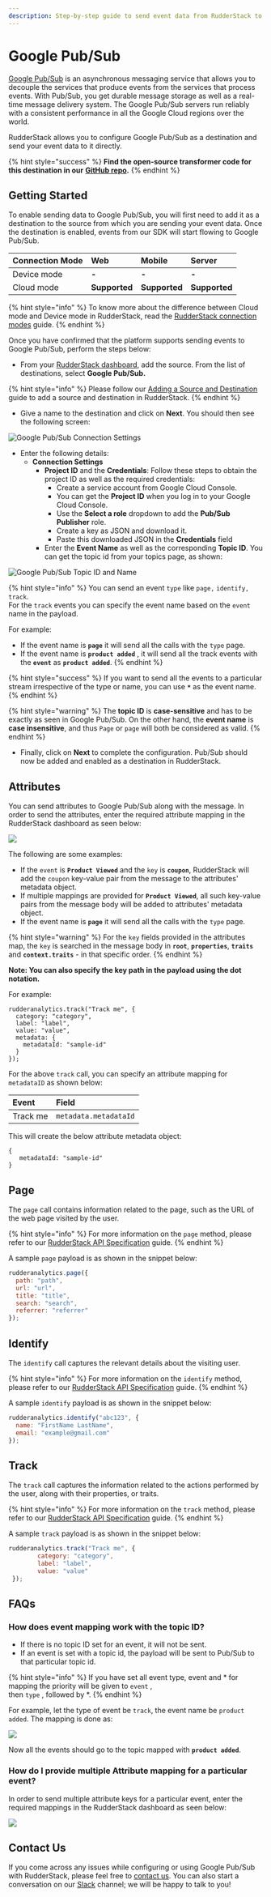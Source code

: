 ```yaml
---
description: Step-by-step guide to send event data from RudderStack to Google Pub/Sub.
---
```


# Google Pub/Sub

[Google Pub/Sub](https://cloud.google.com/pubsub/docs/overview) is an asynchronous messaging service that allows you to decouple the services that produce events from the services that process events. With Pub/Sub, you get durable message storage as well as a real-time message delivery system. The Google Pub/Sub servers run reliably with a consistent performance in all the Google Cloud regions over the world.

RudderStack allows you to configure Google Pub/Sub as a destination and send your event data to it directly.

{% hint style="success" %}
**Find the open-source transformer code for this destination in our** [**GitHub repo**](https://github.com/rudderlabs/rudder-transformer/tree/master/v0/destinations/googlepubsub)**.**
{% endhint %}

## Getting Started

To enable sending data to Google Pub/Sub, you will first need to add it as a destination to the source from which you are sending your event data. Once the destination is enabled, events from our SDK will start flowing to Google Pub/Sub.

| **Connection Mode** | **Web** | **Mobile** | **Server** |
| :--- | :--- | :--- | :--- |
| Device mode | **-** | **-** | **-** |
| Cloud mode | **Supported** | **Supported** | **Supported** |

{% hint style="info" %}
To know more about the difference between Cloud mode and Device mode in RudderStack, read the [RudderStack connection modes](https://docs.rudderstack.com/get-started/rudderstack-connection-modes) guide.
{% endhint %}

Once you have confirmed that the platform supports sending events to Google Pub/Sub, perform the steps below:

* From your [RudderStack dashboard](https://app.rudderlabs.com/), add the source. From the list of destinations, select **Google Pub/Sub.**

{% hint style="info" %}
Please follow our [Adding a Source and Destination](https://docs.rudderstack.com/getting-started/adding-source-and-destination-rudderstack) guide to add a source and destination in RudderStack.
{% endhint %}

* Give a name to the destination and click on **Next**. You should then see the following screen:

![Google Pub/Sub Connection Settings](../../.gitbook/assets/image%20%2879%29%20%282%29%20%282%29%20%282%29.png)

* Enter the following details:
  * **Connection Settings**
    * **Project ID** and the **Credentials**: Follow these steps to obtain the project ID as well as the required credentials:
      * Create a service account from Google Cloud Console.
      * You can get the **Project ID** when you log in to your Google Cloud Console.
      * Use the **Select a role** dropdown to add the **Pub/Sub Publisher** role.
      * Create a key as JSON and download it.
      * Paste this downloaded JSON in the **Credentials** field
    * Enter the **Event Name** as well as the corresponding **Topic ID**. You can get the topic id from your topics page, as shown:

![Google Pub/Sub Topic ID and Name](../../.gitbook/assets/image%20%2848%29.png)

{% hint style="info" %}
You can send an event `type` like `page,` `identify,` `track`.  
For the `track` events you can specify the event name based on the `event` name in the payload.

For example:

* If the event name is **`page`** it will send all the calls with the `type` page.
* If the event name is  **`product added`** , it will send all the track events with the **`event`** as **`product added`**.
{% endhint %}

{% hint style="success" %}
If you want to send all the events to a particular stream irrespective of the type or name, you can use **`*`** as the event name.
{% endhint %}

{% hint style="warning" %}
The **topic ID** is **case-sensitive** and has to be exactly as seen in Google Pub/Sub. On the other hand, the **event name** is **case insensitive**, and thus `Page` or `page` will both be considered as valid.
{% endhint %}

* Finally, click on **Next** to complete the configuration. Pub/Sub should now be added and enabled as a destination in RudderStack.

## Attributes

You can send attributes to Google Pub/Sub along with the message. In order to send the attributes, enter the required attribute mapping in the RudderStack dashboard as seen below:

![](../../.gitbook/assets/image%20%28113%29.png)

The following are some examples:

* If the `event` is **`Product Viewed`** and the `key` is **`coupon`**, RudderStack will add the `coupon` key-value pair from the message to the attributes' metadata object.
* If multiple mappings are provided for **`Product Viewed`**, all such key-value pairs from the message body will be added to attributes' metadata object.
* If the event name is **`page`** it will send all the calls with the `type` page.

{% hint style="warning" %}
For the `key` fields provided in the attributes map, the `key` is searched in the message body in **`root`**, **`properties`**, **`traits`** and **`context.traits`** - in that specific order.
{% endhint %}

**Note: You can also specify the key path in the payload using the dot notation.**

For example:

```text
rudderanalytics.track("Track me", {
  category: "category",
  label: "label",
  value: "value",
  metadata: {
    metadataId: "sample-id"
  }
});
```

For the above `track` call, you can specify an attribute mapping for `metadataID` as shown below:

| **Event** | **Field** |
| :--- | :--- |
| Track me | `metadata.metadataId` |

This will create the below attribute metadata object:

```text
{
   metadataId: "sample-id"
}
```

## Page

The `page` call contains information related to the page, such as the URL of the web page visited by the user.

{% hint style="info" %}
For more information on the `page` method, please refer to our [RudderStack API Specification](https://docs.rudderstack.com/rudderstack-api-spec) guide.
{% endhint %}

A sample `page` payload is as shown in the snippet below:

```javascript
rudderanalytics.page({
  path: "path",
  url: "url",
  title: "title",
  search: "search",
  referrer: "referrer"
});
```

## Identify

The `identify` call captures the relevant details about the visiting user.

{% hint style="info" %}
For more information on the `identify` method, please refer to our [RudderStack API Specification](https://docs.rudderstack.com/rudderstack-api-spec) guide.
{% endhint %}

A sample `identify` payload is as shown in the snippet below:

```javascript
rudderanalytics.identify("abc123", {
  name: "FirstName LastName",
  email: "example@gmail.com"
});
```

## Track

The `track` call captures the information related to the actions performed by the user, along with their properties, or traits.

{% hint style="info" %}
For more information on the `track` method, please refer to our [RudderStack API Specification](https://docs.rudderstack.com/rudderstack-api-spec) guide.
{% endhint %}

A sample `track` payload is as shown in the snippet below:

```javascript
rudderanalytics.track("Track me", {
        category: "category",
        label: "label",
        value: "value"
 });
```

## FAQs <a id="faqs"></a>

### How does event mapping work with the topic ID? <a id="how-does-event-mapping-work-with-the-delivery-stream"></a>

* If there is no topic ID set for an event, it will not be sent.
* If an event is set with a topic id, the payload will be sent to Pub/Sub to that particular topic id.

{% hint style="info" %}
If you have set all event type, event and \* for mapping the priority will be given to `event` ,  
then `type` , followed by \*.
{% endhint %}

For example, let the type of event be `track`, the event name be `product added`. The mapping is done as:

![](../../.gitbook/assets/screenshot-2020-09-09-at-6.56.02-pm.png)

Now all the events should go to the topic mapped with **`product added`**.

### How do I provide multiple Attribute mapping for a particular event? <a id="how-do-I-provide-multiple-attribute-mapping"></a>

In order to send multiple attribute keys for a particular event, enter the required mappings in the RudderStack dashboard as seen below:

![](../../.gitbook/assets/image%20%28112%29.png)

## Contact Us

If you come across any issues while configuring or using Google Pub/Sub with RudderStack, please feel free to [contact us](mailto:%20contact@rudderstack.com). You can also start a conversation on our [Slack](https://resources.rudderstack.com/join-rudderstack-slack) channel; we will be happy to talk to you!

